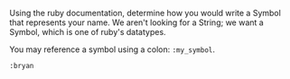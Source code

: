 Using the ruby documentation, determine how you would write a Symbol that
represents your name. We aren't looking for a String; we want a Symbol, which
is one of ruby's datatypes.


You may reference a symbol using a colon: `:my_symbol`.

`:bryan`